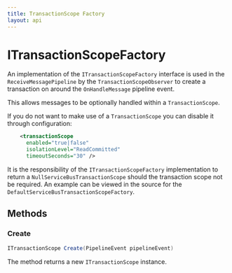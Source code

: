 ```yaml
---
title: TransactionScope Factory
layout: api
---
```

# ITransactionScopeFactory

An implementation of the `ITransactionScopeFactory` interface is used in the `ReceiveMessagePipeline` by the `TransactionScopeObserver` to create a transaction on around the `OnHandleMessage` pipeline event.

This allows messages to be optionally handled within a `TransactionScope`.

If you do not want to make use of a `TransactionScope` you can disable it through configuration:

``` xml
    <transactionScope
      enabled="true|false"
      isolationLevel="ReadCommitted"
      timeoutSeconds="30" />
```

It is the responsibility of the `ITransactionScopeFactory` implementation to return a `NullServiceBusTransactionScope` should the transaction scope not be required.  An example can be viewed in the source for the `DefaultServiceBusTransactionScopeFactory`.

## Methods

### Create

``` c#
ITransactionScope Create(PipelineEvent pipelineEvent)
```

The method returns a new `ITransactionScope` instance.

